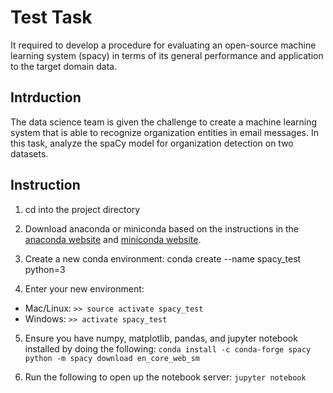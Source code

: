 # Test Task

It required to develop a procedure for evaluating an open-source machine learning system (spacy) in terms of its general performance and application to the target domain data. 

## Intrduction

The data science team is given the challenge to create a machine learning system that is able to recognize organization entities in email messages. In this task, analyze the spaCy model for organization detection on two datasets. 

## Instruction

1. cd into the project directory

2. Download anaconda or miniconda based on the instructions in the [anaconda website](https://docs.anaconda.com/anaconda/install/) and [miniconda website](https://docs.conda.io/projects/conda/en/latest/user-guide/install/).

3. Create a new conda environment:
conda create --name spacy_test python=3

4. Enter your new environment:
- Mac/Linux: `>> source activate spacy_test`
- Windows: `>> activate spacy_test`

5. Ensure you have numpy, matplotlib, pandas, and jupyter notebook installed by doing the following:
`conda install -c conda-forge spacy`
`python -m spacy download en_core_web_sm`

6. Run the following to open up the notebook server:
`jupyter notebook`
